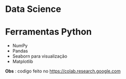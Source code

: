 # Data Science

# Ferramentas Python
- NumPy
- Pandas
- Seaborn para visualização
- Matplotlib 

**Obs** :
 codigo feito no https://colab.research.google.com